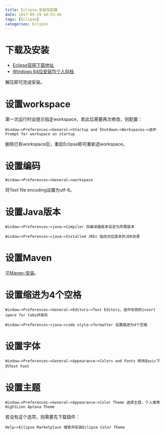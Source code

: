```yaml
---
title: Eclipse-安装及配置
date: 2017-09-29 10:53:49
tags: [Eclipse]
categories: Eclipse
---
```


# 下载及安装

<!-- more -->

- [Eclipse官网下载地址](https://www.eclipse.org/downloads/eclipse-packages/)
- [Windows 64位安装包个人存档](https://pan.baidu.com/s/1o39mYkKkb74JfndH84VmnQ)

解压即可完成安装。

# 设置workspace

第一次运行时会提示指定workspace，若此后需要再次修改，则配置：

```
Window—>Preferences—>General—>Startup and Shutdown—>Workspaces—>选中Prompt for workspace on startup
```

删除已有workspace后，重启Eclipse即可重新选workspace。

# 设置编码

```
Window—>Preferences—>General—>workspace
```

将Text file encoding设置为utf-8。

# 设置Java版本

```
Window—>Preferences—>java—>Compiler 将编译器版本设定为所需版本

Window—>Preferences—>java—>Installed JREs 指向对应版本的JDK目录
```

# 设置Maven

见[Maven-安装](/2017/04/23/Maven-安装/)。

# 设置缩进为4个空格

```
Window—>Preferences—>General—>Editors—>Text Editors，选中右侧的insert space for tabs并保存

Window—>Preferences—>java—>code style—>formatter 设置缩进为4个空格
```

# 设置字体

```
Window—>Preferences—>General—>Appearance—>Colors and Fonts 修改Basic下的Text Font
```

# 设置主题

```
Window—>Preferences—>General—>Appearance—>Color Theme 选择主题，个人推荐NightLion Aptana Theme
```

若没有这个选项，则需要先下载插件：

```
Help—>Eclipse Marketplace 搜索并安装Eclipse Color Theme
```